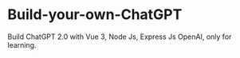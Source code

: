 # Build-your-own-ChatGPT
Build ChatGPT 2.0 with Vue 3, Node Js, Express Js OpenAI, only for learning.
